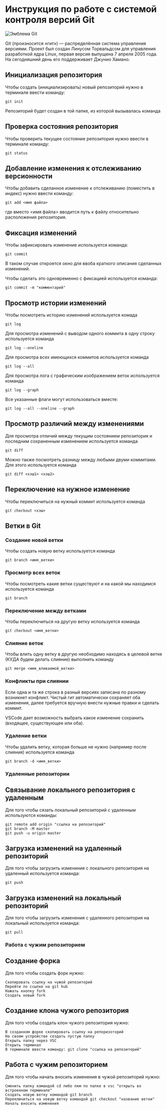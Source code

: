 # **Инструкция по работе с системой контроля версий Git**

![Эмблема Git](git.jpg)

Git (произносится «гит») — распределённая система управления версиями. Проект был создан Линусом Торвальдсом для управления разработкой ядра Linux, первая версия выпущена 7 апреля 2005 года. На сегодняшний день его поддерживает Джунио Хамано.

## Инициализация репозитория

Чтобы создать (инициализировать) новый репозиторий нужно в терминале ввести команду:

    git init

Репозиторий будет создан в той папке, из которой вызывалась команда

## Проверка состояния репозитория

Чтобы проверить текущее состояние репозитория нужно ввести в терминале команду:

    git status

## Добавление изменения к отслеживанию версионности

Чтобы добавить сделанное изменение к отслеживанию (поместить в индекс) нужно ввести команду:

    git add <имя файла>

где вместо <имя файла> вводится путь к файлу относительно расположения репозитория.

## Фиксация изменений

Чтобы зафиксировать изменение используется команда:

    git commit

В таком случае откроется окно для ввоба краткого описания сделанных изменений.

Чтобы сделать это одновременно с фиксацией используется команда:

    git commit -m "комментарий"

## Просмотр истории изменений

Чтобы посмотреть историю изменений используется комада

    git log

Для просмотра изменений с выводом одного коммита в одну строку используется команда

    git log --oneline

Для просмотра всех имеющихся коммитов используется команда

    git log --all

Для просмотра лога с графическим изображением веток используется команда

    git log --graph

Все указанные флаги могут использоваться вместе:

    git log --all --oneline --graph

## Просмотр различий между изменениями

Для просмотра отличий между текущим состоянием репозитория и последним сохраненным изменением используется команда

    git diff

Можно также посмотреть разницу между любыми двуми коммитами. Для этого используется команда

    git diff <хэш1> <хэш2>

## Переключение на нужное изменение

Чтобы переключиться на нужный коммит используется команда

    git checkout <хэш>

## Ветки в Git

### Создание новой ветки

Чтобы создать новую ветку используется команда

    git branch <имя_ветки>

### Просмотр всех веток

Чтобы посмотреть какие ветки существуют и на какой мы находимся используется команда

    git branch

### Переключение между ветками

Чтобы переключиться на другую ветку используется команда

    git checkout <имя_ветки>

### Слияние веток

Чтобы влить одну ветку в другую необходимо находясь в целевой ветке (КУДА будем делать слияние) выполнить команду

    git merge <имя_вливаемой_ветки>

### Конфликты при слиянии

Если одна и та же строка в разный версиях записана по разному возникнет конфликт.
Чистый гит автоматически сохраняет оба изменения, далее требуется вручную внести нужные правки и сделать коммит.

VSСode дает возможность выбрать какое изменение сохранить (входящее, существующее или оба).

### Удаление ветки

Чтобы удалить ветку, которая больше не нужно (например после слияния) используется команда

    git branch -d <имя_ветки>

### Удаленные репозитории

## Связывание локального репозитория с удаленным 

Для того чтобы сязать локальный репозиторий с удаленным используются команды:

    git remote add origin "ссылка на репозиторий"
    git branch -M master
    git push -u origin master 

## Загрузка изменений на удаленный репозиторий

Для того чтобы загрузить измениния с локального репозитория на удаленный используется команда:

    git push

## Загрузка изменений на локальный репозиторий

Для того чтобы загрузить изменения с удаленного репозитория на локальный используется команда:

    git pull

### Работа с чужим репозиторием 

## Создание форка

Для того чтобы создать форк нужно:

    Скопировать ссылку на чужой репозиторий
    Перейти по ссылке на git hub
    Нажать кнопку fork
    Создать новый fork

## Создание клона чужого репозитория 

Для того чтобы создать клон чужого репозитория нужно:

    В созданном форке скопировать ссылку на репоризоторий 
    На своем успройстве создать пустую папку
    Открыть папку через VSC
    Открыть терминал
    В терминале ввести команду: git clone "ссылка на репозиторий" 

## Работа с чужим репозиторием

Для того чтобы начать вносить изменения в чужой репозиторий нужно:

    Сменить папку командой cd либо пкм по папке в vsc "открыть во встроенном терминале"
    Создать новую ветку командой git branch 
    Переключиться на новую ветку командой git checkout "название ветки"
    Начать вносить изменения 









